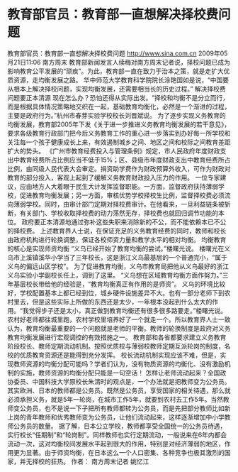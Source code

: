 # 教育部官员：教育部一直想解决择校费问题

教育部官员：教育部一直想解决择校费问题
http://www.sina.com.cn  2009年05月21日11:06  南方周末
教育部新闻发言人续梅对南方周末记者说，择校问题已成为影响教育公平发展的“顽疾”。为此，教育部一直在致力于治本之策，就是走扩大优质资源，走均衡发展之路。
华中师范大学教育科学院院长涂艳国如是说，“中国要从根本上解决择校问题，实现均衡发展，还需要相当长的历史过程。”
解决择校费问题要正本清源
现在怎么办？恐怕还得从实际出发。“择校和均衡不是分立而行，而是根据具体情况策略地交织在一起，基础教育均衡化，必然是一个渐进的过程，主要是政府行为。”杭州市春芽实验学校校长刘晋斌说。
为了逐步实现义务教育的均衡发展，教育部2005年下发《关于进一步推进义务教育均衡发展的若干意见》，要求各级教育行政部门把今后义务教育工作的重心进一步落实到办好每一所学校和关注每一个孩子健康成长上来，有效遏制城乡之间、地区之间和校际之间教育差距扩大的势头。
《广州市教育经费投入与管理条例》规定，市人民政府年度财政支出中教育经费所占比例应当不低于15%；区、县级市年度财政支出中教育经费所占比例，由同级人民代表大会审定。捐资助学费作为财政预算外收入，可作为财政对教育的部分投入，客观上起到了缓解义务教育财政投入压力的作用。
一位专家建议，应由地方人大着眼于民生大计发挥监督职能。一方面，监督政府扶持薄弱学校，促进教育均衡发展；另一方面，审核优势学校择校生比例，监督择校费必须流向薄弱学校。同时，由审计部门定期对择校费审计。在他看来，一旦利益链条被斩断，有关部门、学校收取择校费的动力荡然无存，择校费也就回归调节功能的本位。
政府要正本清源地通过弥补这些失职来消除新的不公，而不能依赖本已不公的择校费。
上述教育界人士说，在保证充足的义务教育经费的同时，教师和校长由政府机构进行轮换调整，保证各校师资力量和教学水平的相对均衡。
均衡教育的核心是实现师资均衡
“义乌已经开始了教育均衡的尝试。”楼曙光说。
楼曙光在义乌市上溪镇溪华小学当了三年校长，这是浙江义乌最基层的一个普通完小，“属于义乌的偏远山区学校”。
为了促进教育均衡，义乌市教育局把他从义乌最好的浙江义乌实验小学副校长任上，调到了这里。
“义乌想在区域教育均衡方面作努力。”三年基层校长带给他的经验是，“教育均衡真正有作用的是师资”。
义乌的环境比较好，学校配置基本上都已经到位，城乡硬件设施差异不大。也有一部分老师下到农村里去，但是这些实际上所做的东西还是太少，一年根本没起到什么太大的作用。“我觉得步子还是太小，真正做到教育均衡还有很多很多路要走。”楼曙光说。
农村好老师都往城里跑，农村学校里培养好了一个就走一个。所以教育界人士一致认为，教育均衡最重要的一个问题就是老师的平衡。教师的轮换制度是政府对义务教育均衡发展进行宏观调控的有效措施之一。
教育部和各省都要求建立义务教育阶段校长、教师定期流动机制。按照优质校与薄弱校教师定期互派轮岗的制度，名校的优质教育资源还是能得到充分发挥。
校长流动机制实现应该不难，但是，实现教师资源的均衡分配可能吗？学者们认为，没有物质资源的均衡化、没有激励机制的实施，教师资源的均衡分配只能是一句空话！
怎样让老师流动起来？全国政协委员、中国科技大学原校长朱清时的观点是，一个办法就是把教师变为公务员。其实欧洲、日本的教师都是公务员。既然是公务员，享受国家的相关待遇，那么就必须承担义务，就是5年一轮岗，在城市工作5年，就要到农村去工作5年。当然教师变公务员，也不是说一下子把所有教师都转为公务员，而是先把部分教师比如新上岗的青年教师和优秀教师变为公务员，让他们流动起来，这样逐渐增加中小学教师公务员的数量。
据了解，日本公立学校，教师都享受全国统一的公务员待遇，实行校长“任期制”和“轮岗制”。同样教师也实行定期流动，一般说来在6年内都会流动一次，这对均衡校间发展水平起到很大的作用，特别是对经济薄弱的地区，作用更为显著。由于师资均衡，在日本这么一个人口密集、各种竞争也极其激烈的国家，并无择校的狂热。
作者： 南方周末记者 姚忆江


